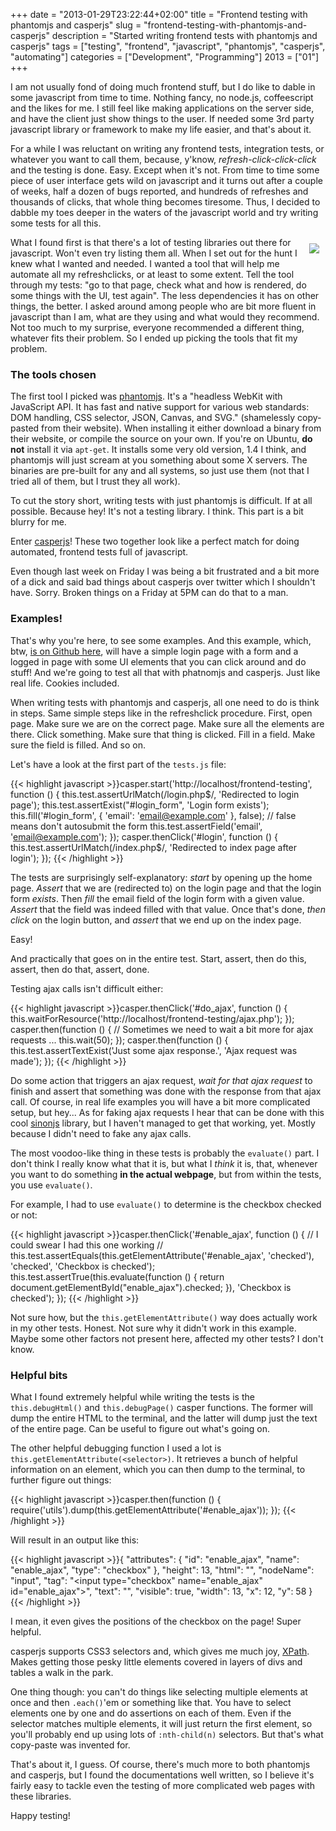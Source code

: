 +++
date = "2013-01-29T23:22:44+02:00"
title = "Frontend testing with phantomjs and casperjs"
slug = "frontend-testing-with-phantomjs-and-casperjs"
description = "Started writing frontend tests with phantomjs and casperjs"
tags = ["testing", "frontend", "javascript", "phantomjs", "casperjs", "automating"]
categories = ["Development", "Programming"]
2013 = ["01"]
+++

I am not usually fond of doing much frontend stuff, but I do like to dable in some javascript from time to time. Nothing fancy, no node.js, coffeescript and the likes for me. I still feel like making applications on the server side, and have the client just show things to the user. If needed some 3rd party javascript library or framework to make my life easier, and that's about it.

For a while I was reluctant on writing any frontend tests, integration tests, or whatever you want to call them, because, y'know, *refresh-click-click-click* and the testing is done. Easy. Except when it's not. From time to time some piece of user interface gets wild on javascript and it turns out after a couple of weeks, half a dozen of bugs reported, and hundreds of refreshes and thousands of clicks, that whole thing becomes tiresome. Thus, I decided to dabble my toes deeper in the waters of the javascript world and try writing some tests for all this.

<img unselectable="on" style="float:right;padding:10px;" src="/img/posts/frontend-testing.png">

What I found first is that there's a lot of testing libraries out there for javascript. Won't even try listing them all. When I set out for the hunt I knew what I wanted and needed. I wanted a tool that will help me automate all my refreshclicks, or at least to some extent. Tell the tool through my tests: "go to that page, check what and how is rendered, do some things with the UI, test again". The less dependencies it has on other things, the better. I asked around among people who are bit more fluent in javascript than I am, what are they using and what would they recommend. Not too much to my surprise, everyone recommended a different thing, whatever fits their problem. So I ended up picking the tools that fit my problem.

<h3>The tools chosen</h3>

The first tool I picked was <a href="http://phantomjs.org/">phantomjs</a>. It's a "headless WebKit with JavaScript API. It has fast and native support for various web standards: DOM handling, CSS selector, JSON, Canvas, and SVG." (shamelessly copy-pasted from their website). When installing it either download a binary from their website, or compile the source on your own. If you're on Ubuntu, <b>do not</b> install it via <code>apt-get</code>. It installs some very old version, 1.4 I think, and phantomjs will just scream at you something about some X servers. The binaries are pre-built for any and all systems, so just use them (not that I tried all of them, but I trust they all work).

To cut the story short, writing tests with just phantomjs is difficult. If at all possible. Because hey! It's not a testing library. I think. This part is a bit blurry for me.

Enter <a href="http://casperjs.org/">casperjs</a>! These two together look like a perfect match for doing automated, frontend tests full of javascript.

Even though last week on Friday I was being a bit frustrated and a bit more of a dick and said bad things about casperjs over twitter which I shouldn't have. Sorry. Broken things on a Friday at 5PM can do that to a man.

<h3>Examples!</h3>

That's why you're here, to see some examples. And this example, which, btw, <a href="https://github.com/robertbasic/blog-examples/tree/master/frontend-testing">is on Github here</a>, will have a simple login page with a form and a logged in page with some UI elements that you can click around and do stuff! And we're going to test all that with phatnomjs and casperjs. Just like real life. Cookies included.

When writing tests with phantomjs and casperjs, all one need to do is think in steps. Same simple steps like in the refreshclick procedure. First, open page. Make sure we are on the correct page. Make sure all the elements are there. Click something. Make sure that thing is clicked. Fill in a field. Make sure the field is filled. And so on.

Let's have a look at the first part of the <code>tests.js</code> file:

{{< highlight javascript >}}casper.start('http://localhost/frontend-testing', function () {
    this.test.assertUrlMatch(/login.php$/, 'Redirected to login page');
    this.test.assertExist("#login_form", 'Login form exists');
    this.fill('#login_form', {
        'email': 'email@example.com'
    }, false); // false means don't autosubmit the form
    this.test.assertField('email', 'email@example.com');
});
casper.thenClick('#login', function () {
    this.test.assertUrlMatch(/index.php$/, 'Redirected to index page after login');
});
{{< /highlight >}}

The tests are surprisingly self-explanatory: <i>start</i> by opening up the home page. <i>Assert</i> that we are (redirected to) on the login page and that the login form <i>exists</i>. Then <i>fill</i> the email field of the login form with a given value. <i>Assert</i> that the field was indeed filled with that value. Once that's done, <i>then click</i> on the login button, and <i>assert</i> that we end up on the index page.

Easy!

And practically that goes on in the entire test. Start, assert, then do this, assert, then do that, assert, done.

Testing ajax calls isn't difficult either:

{{< highlight javascript >}}casper.thenClick('#do_ajax', function () {
    this.waitForResource('http://localhost/frontend-testing/ajax.php');
});
casper.then(function () {
    // Sometimes we need to wait a bit more for ajax requests ...
    this.wait(50);
});
casper.then(function () {
    this.test.assertTextExist('Just some ajax response.', 'Ajax request was made');
});
{{< /highlight >}}

Do some action that triggers an ajax request, <i>wait for that ajax request</i> to finish and assert that something was done with the response from that ajax call. Of course, in real life examples you will have a bit more complicated setup, but hey... As for faking ajax requests I hear that can be done with this cool <a href="http://sinonjs.org/">sinonjs</a> library, but I haven't managed to get that working, yet. Mostly because I didn't need to fake any ajax calls.

The most voodoo-like thing in these tests is probably the <code>evaluate()</code> part. I don't think I really know what that it is, but what I <i>think</i> it is, that, whenever you want to do something <b>in the actual webpage</b>, but from within the tests, you use <code>evaluate()</code>. 

For example, I had to use <code>evaluate()</code> to determine is the checkbox checked or not:

{{< highlight javascript >}}casper.thenClick('#enable_ajax', function () {
    // I could swear I had this one working
    // this.test.assertEquals(this.getElementAttribute('#enable_ajax', 'checked'), 'checked', 'Checkbox is checked');
    this.test.assertTrue(this.evaluate(function () { 
        return document.getElementById("enable_ajax").checked;
    }), 'Checkbox is checked');
});
{{< /highlight >}}

Not sure how, but the <code>this.getElementAttribute()</code> way does actually work in my other tests. Honest. Not sure why it didn't work in this example. Maybe some other factors not present here, affected my other tests? I don't know.

<h3>Helpful bits</h3>

What I found extremely helpful while writing the tests is the <code>this.debugHtml()</code> and <code>this.debugPage()</code> casper functions. The former will dump the entire HTML to the terminal, and the latter will dump just the text of the entire page. Can be useful to figure out what's going on.

The other helpful debugging function I used a lot is <code>this.getElementAttribute(&lt;selector&gt;)</code>. It retrieves a bunch of helpful information on an element, which you can then dump to the terminal, to further figure out things:

{{< highlight javascript >}}casper.then(function () {
    require('utils').dump(this.getElementAttribute('#enable_ajax'));
});
{{< /highlight >}}

Will result in an output like this:

{{< highlight javascript >}}{
    "attributes": {
        "id": "enable_ajax",
        "name": "enable_ajax",
        "type": "checkbox"
    },
    "height": 13,
    "html": "",
    "nodeName": "input",
    "tag": "<input type=\"checkbox\" name=\"enable_ajax\" id=\"enable_ajax\">",
    "text": "",
    "visible": true,
    "width": 13,
    "x": 12,
    "y": 58
}
{{< /highlight >}}

I mean, it even gives the positions of the checkbox on the page! Super helpful.

casperjs supports CSS3 selectors and, which gives me much joy, <a href="http://en.wikipedia.org/wiki/XPath">XPath</a>. Makes getting those pesky little elements covered in layers of divs and tables a walk in the park.

One thing though: you can't do things like selecting multiple elements at once and then <code>.each()</code>'em or something like that. You have to select elements one by one and do assertions on each of them. Even if the selector matches multiple elements, it will just return the first element, so you'll probably end up using lots of <code>:nth-child(n)</code> selectors. But that's what copy-paste was invented for.

That's about it, I guess. Of course, there's much more to both phantomjs and casperjs, but I found the documentations well written, so I believe it's fairly easy to tackle even the testing of more complicated web pages with these libraries.

Happy testing!
